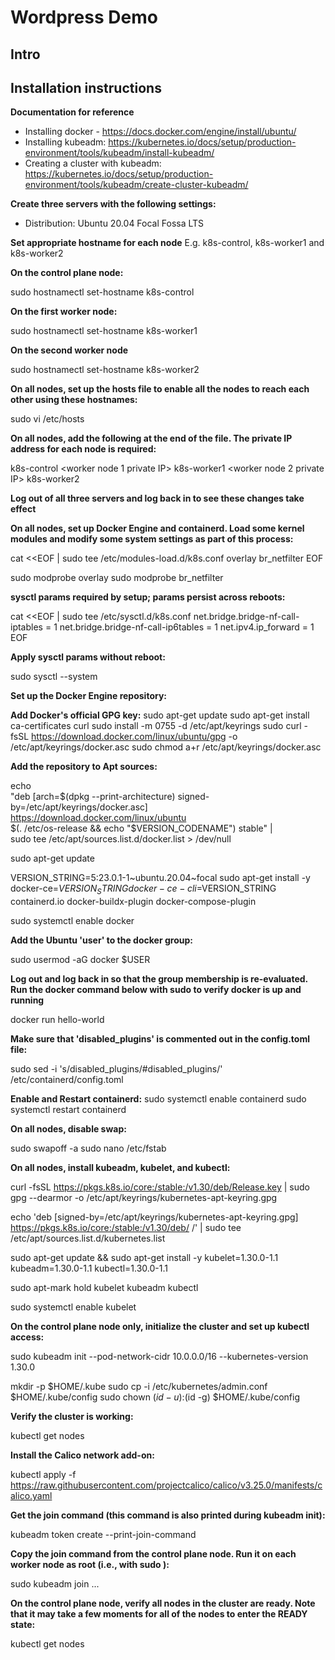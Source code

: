 # Wordpress Demo

## Intro

## Installation instructions

__Documentation for reference__
- Installing docker - https://docs.docker.com/engine/install/ubuntu/
- Installing kubeadm: https://kubernetes.io/docs/setup/production-environment/tools/kubeadm/install-kubeadm/
- Creating a cluster with kubeadm: https://kubernetes.io/docs/setup/production-environment/tools/kubeadm/create-cluster-kubeadm/


__Create three servers with the following settings:__

- Distribution: Ubuntu 20.04 Focal Fossa LTS

__Set appropriate hostname for each node__
E.g. k8s-control, k8s-worker1 and k8s-worker2

__On the control plane node:__

sudo hostnamectl set-hostname k8s-control

__On the first worker node:__

sudo hostnamectl set-hostname k8s-worker1

__On the second worker node__

sudo hostnamectl set-hostname k8s-worker2

__On all nodes, set up the hosts file to enable all the nodes to reach each other using these hostnames:__

sudo vi /etc/hosts

__On all nodes, add the following at the end of the file. The private IP address for each node is required:__

<control plane node private IP> k8s-control
<worker node 1 private IP> k8s-worker1
<worker node 2 private IP> k8s-worker2

__Log out of all three servers and log back in to see these changes take effect__

__On all nodes, set up Docker Engine and containerd. Load some kernel modules and modify some system settings as part of this
process:__

cat <<EOF | sudo tee /etc/modules-load.d/k8s.conf
overlay
br_netfilter
EOF

sudo modprobe overlay
sudo modprobe br_netfilter

__sysctl params required by setup; params persist across reboots:__

cat <<EOF | sudo tee /etc/sysctl.d/k8s.conf
net.bridge.bridge-nf-call-iptables  = 1
net.bridge.bridge-nf-call-ip6tables = 1
net.ipv4.ip_forward                 = 1
EOF

__Apply sysctl params without reboot:__

sudo sysctl --system

__Set up the Docker Engine repository:__

__Add Docker's official GPG key:__
sudo apt-get update
sudo apt-get install ca-certificates curl
sudo install -m 0755 -d /etc/apt/keyrings
sudo curl -fsSL https://download.docker.com/linux/ubuntu/gpg -o /etc/apt/keyrings/docker.asc
sudo chmod a+r /etc/apt/keyrings/docker.asc

__Add the repository to Apt sources:__

echo \
  "deb [arch=$(dpkg --print-architecture) signed-by=/etc/apt/keyrings/docker.asc] https://download.docker.com/linux/ubuntu \
  $(. /etc/os-release && echo "$VERSION_CODENAME") stable" | \
  sudo tee /etc/apt/sources.list.d/docker.list > /dev/null
  
sudo apt-get update

VERSION_STRING=5:23.0.1-1~ubuntu.20.04~focal
sudo apt-get install -y docker-ce=$VERSION_STRING docker-ce-cli=$VERSION_STRING containerd.io docker-buildx-plugin docker-compose-plugin

sudo systemctl enable docker


__Add the Ubuntu 'user' to the docker group:__

sudo usermod -aG docker $USER

__Log out and log back in so that the group membership is re-evaluated. Run the docker command below with sudo to verify docker is up and running__

docker run hello-world

__Make sure that 'disabled_plugins' is commented out in the config.toml file:__

sudo sed -i 's/disabled_plugins/#disabled_plugins/' /etc/containerd/config.toml

__Enable and Restart containerd:__
sudo systemctl enable containerd
sudo systemctl restart containerd



__On all nodes, disable swap:__

sudo swapoff -a
sudo nano /etc/fstab

__On all nodes, install kubeadm, kubelet, and kubectl:__

curl -fsSL https://pkgs.k8s.io/core:/stable:/v1.30/deb/Release.key | sudo gpg --dearmor -o /etc/apt/keyrings/kubernetes-apt-keyring.gpg

echo 'deb [signed-by=/etc/apt/keyrings/kubernetes-apt-keyring.gpg] https://pkgs.k8s.io/core:/stable:/v1.30/deb/ /' | sudo tee /etc/apt/sources.list.d/kubernetes.list

sudo apt-get update && sudo apt-get install -y kubelet=1.30.0-1.1 kubeadm=1.30.0-1.1 kubectl=1.30.0-1.1

sudo apt-mark hold kubelet kubeadm kubectl

sudo systemctl enable kubelet

__On the control plane node only, initialize the cluster and set up kubectl access:__

sudo kubeadm init --pod-network-cidr 10.0.0.0/16 --kubernetes-version 1.30.0

mkdir -p $HOME/.kube
sudo cp -i /etc/kubernetes/admin.conf $HOME/.kube/config
sudo chown $(id -u):$(id -g) $HOME/.kube/config

__Verify the cluster is working:__

kubectl get nodes

__Install the Calico network add-on:__

kubectl apply -f https://raw.githubusercontent.com/projectcalico/calico/v3.25.0/manifests/calico.yaml

__Get the join command (this command is also printed during kubeadm init):__

kubeadm token create --print-join-command

__Copy the join command from the control plane node. Run it on each worker node as root (i.e., with sudo ):__

sudo kubeadm join ...

__On the control plane node, verify all nodes in the cluster are ready. Note that it may take a few moments for all of the nodes to enter the READY state:__

kubectl get nodes
